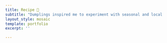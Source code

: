 ```yaml
---
title: Recipe 💭
subtitle: "Dumplings inspired me to experiment with seasonal and local ingredients. It brings me an opportunity to try creative combinations of **dough skins**, **fillings**, **ways of preparing** and **sauces spontaneously**. Please enjoy a craft rhythm of cooking. 🎶 Take a simple ingredient and turn it in gold. Let's think outside the box 💭! Explore ingredients that is going out of date around local groceries and play with the imagination of zero-waste home cooking."
layout_style: mosaic
template: portfolio
excerpt: ''

---
```


